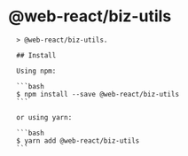 # @web-react/biz-utils

      > @web-react/biz-utils.

      ## Install

      Using npm:

      ```bash
      $ npm install --save @web-react/biz-utils
      ```

      or using yarn:

      ```bash
      $ yarn add @web-react/biz-utils
      ```

